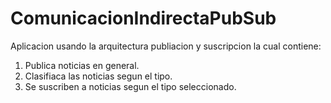 # ComunicacionIndirectaPubSub

Aplicacion usando la arquitectura publiacion y suscripcion la cual contiene:
1. Publica noticias en general.
2. Clasifiaca las noticias segun el tipo.
3. Se suscriben a noticias segun el tipo seleccionado.
